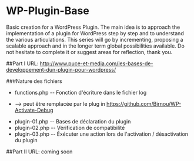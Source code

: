 # WP-Plugin-Base
Basic creation for a WordPress Plugin.
The main idea is to approach the implementation of a plugin for WordPress step by step and to understand the various articulations.
This series will go by incrementing, proposing a scalable approach and in the longer term global possibilities available.
Do not hesitate to complete it or suggest areas for reflection, thank you.

##Part I
URL: http://www.puce-et-media.com/les-bases-de-developpement-dun-plugin-pour-wordpress/

###Nature des fichiers
* functions.php -- Fonction d'écriture dans le fichier log
- --> peut être remplacée par le plug in https://github.com/Birnou/WP-Activate-Debug
* plugin-01.php -- Bases de déclaration du plugin
* plugin-02.php -- Vérification de compatibilité
* plugin-03.php -- Éxécuter une action lors de l'activation / désactivation du plugin

##Part II
URL: coming soon
